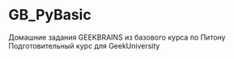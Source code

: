 # GB_PyBasic

Домашние задания GEEKBRAINS из базового курса по Питону
Подготовительный курс для GeekUniversity
